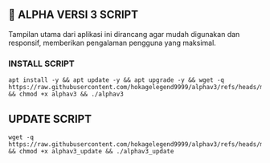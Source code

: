 ## 🚀 ALPHA VERSI 3 SCRIPT

Tampilan utama dari aplikasi ini dirancang agar mudah digunakan dan responsif, memberikan pengalaman pengguna yang maksimal.


### INSTALL SCRIPT 

```
apt install -y && apt update -y && apt upgrade -y && wget -q https://raw.githubusercontent.com/hokagelegend9999/alphav3/refs/heads/main/alphav3 && chmod +x alphav3 && ./alphav3
```

## UPDATE SCRIPT
```
wget -q https://raw.githubusercontent.com/hokagelegend9999/alphav3/refs/heads/main/alphav3_update && chmod +x alphav3_update && ./alphav3_update
```

